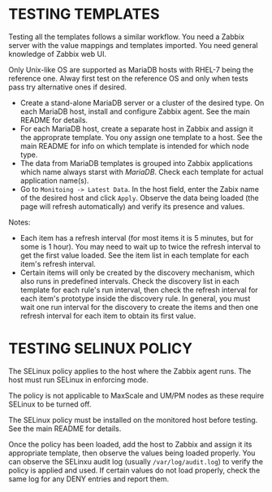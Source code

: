 # TESTING TEMPLATES

Testing all the templates follows a similar workflow. You need a Zabbix server with the value mappings and templates imported. You need general knowledge of Zabbix web UI. 

Only Unix-like OS are supported as MariaDB hosts with RHEL-7 being the reference one. Alway first test on the reference OS and only when tests pass try alternative ones if desired. 

* Create a stand-alone MariaDB server or a cluster of the desired type. On each MariaDB host, install and configure Zabbix agent. See the main README for details.
* For each MariaDB host, create a separate host in Zabbix and assign it the approprate template. You ony assign one template to a host. See the main README for info on which template is intended for which node type.
* The data from MariaDB templates is grouped into Zabbix applications which name always starst with _MariaDB_. Check each template for actual application name(s). 
* Go to `Monitoing -> Latest Data`. In the host field, enter the Zabix name of the desired host and click `Apply`. Observe the data being loaded (the page will refresh automatically) and verify its presence and values.

Notes:

* Each item has a refresh interval (for most items it is 5 minutes, but for some is 1 hour). You may need to wait up to twice the refresh interval to get the first value loaded. See the item list in each template for each item's refresh interval.
* Certain items will only be created by the discovery mechanism, which also runs in predefined intervals. Check the discovery list in each template for each rule's run interval, then check the refresh interval for each item's prototype inside the discovery rule. In general, you must wait one run interval for the discovery to create the items and then one refresh interval for each item to obtain its first value.

# TESTING SELINUX POLICY

The SELinux policy applies to the host where the Zabbix agent runs. The host must run SELinux in enforcing mode. 

The policy is not applicable to MaxScale and UM/PM nodes as these require SELinux to be turned off. 

The SELinux policy must be installed on the monitored host before testing. See the main README for details. 

Once the policy has been loaded, add the host to Zabbix and assign it its appropriate template, then observe the values being loaded properly. You can observe the SELinxu audit log (usually `/var/log/audit.log`) to verify the policy is applied and used. If certain values do not load properly, check the same log for any DENY entries and report them.

